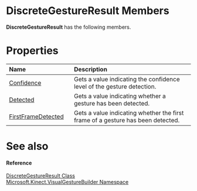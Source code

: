 DiscreteGestureResult Members  
=============================  

**DiscreteGestureResult** has the following members.  

<span id="publicpropertiesSection"></span>

Properties  
==========  

<table>
<colgroup>
<col width="30%" />
<col width="60%" />
</colgroup>
<thead>
<tr class="header">
<th align="left">Name</th>
<th align="left">Description</th>
</tr>
</thead>
<tbody>
<tr class="odd">
<td align="left"><a href="Properties/Confidence_Property.md">Confidence</a></td>
<td align="left">Gets a value indicating the confidence level of the gesture detection.</td>
</tr>
<tr class="even">
<td align="left"><a href="Properties/Detected_Property.md">Detected</a></td>
<td align="left">Gets a value indicating whether a gesture has been detected.</td>
</tr>
<tr class="odd">
<td align="left"><a href="Properties/FirstFrameDetected_Property.md">FirstFrameDetected</a></td>
<td align="left">Gets a value indicating whether the first frame of a gesture has been detected.</td>
</tr>
</tbody>
</table>

<span id="ID4EK"></span>

See also  
========  

<span id="ID4EM"></span>
#### Reference  

[DiscreteGestureResult Class](../DiscreteGestureResult_Class.md)  
 [Microsoft.Kinect.VisualGestureBuilder Namespace](../../Kinect.VisualGestureBuilder.md)  



<!--Please do not edit the data in the comment block below.-->
<!--
TOCTitle : DiscreteGestureResult Members
RLTitle : DiscreteGestureResult Members
KeywordF : Microsoft.Kinect.VisualGestureBuilder.DiscreteGestureResult
KeywordF : DiscreteGestureResult
KeywordK : DiscreteGestureResult class
KeywordK : DiscreteGestureResult class, all members
KeywordK : Microsoft.Kinect.VisualGestureBuilder.DiscreteGestureResult class
HelpPriority : 1
KeywordA : AllMembers.T:Microsoft.Kinect.VisualGestureBuilder.DiscreteGestureResult
AssetID : AllMembers.T:Microsoft.Kinect.VisualGestureBuilder.DiscreteGestureResult
Locale : en-us
CommunityContent : 1
TargetOS : Windows
TopicType : kbSyntax
DocSet : K4Wv2
ProjType : K4Wv2Proj
Technology : Kinect for Windows
Product : Kinect for Windows SDK v2
productversion : 20
-->
